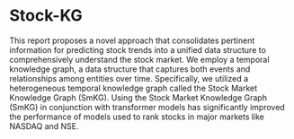# Stock-KG
This report proposes a novel approach that consolidates pertinent information
for predicting stock trends into a unified data structure to comprehensively understand the stock
market. We employ a temporal knowledge graph, a data structure that captures both events
and relationships among entities over time. Specifically, we utilized a heterogeneous temporal
knowledge graph called the Stock Market Knowledge Graph (SmKG). Using the Stock Market
Knowledge Graph (SmKG) in conjunction with transformer models has significantly improved
the performance of models used to rank stocks in major markets like NASDAQ and NSE.
